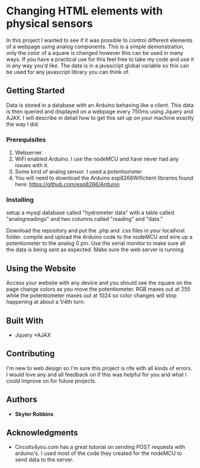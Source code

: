 # Changing HTML elements with physical sensors

In this project I wanted to see if it was possible to control different elements of a webpage using analog components.
This is a simple demonstration, only the color of a square is changed however this can be used in many ways. If you 
have a practical use for this feel free to take my code and use it in any way you'd like. The data is in a javascript global variable
so this can be used for any javascript library you can think of. 

## Getting Started

Data is stored in a database with an Arduino behaving like a client. This data is then queried and displayed on a webpage every 750ms
using Jquery and AJAX. I will describe in detail how to get this set up on your machine exactly the way I did. 

### Prerequisites
1. Webserver
2. WiFi enabled Arduino. I use the nodeMCU and have never had any issues with it.
3. Some kind of analog sensor. I used a potentiometer
4. You will need to download the Arduino esp8266Wificlient libraries found here: https://github.com/esp8266/Arduino

### Installing

setup a mysql database called "hydrometer data" with a table called "analogreadings" and two columns called "reading" and "data."

Download the repository and put the .php and .css files in your localhost folder. compile and upload the Arduino code to the nodeMCU
and wire up a potentiometer to the analog 0 pin. Use the serial monitor to make sure all the data is being sent as expected.
Make sure the web server is running

## Using the Website
Access your website with any device and you should see the square on the page change colors as you move the potentiometer.
RGB maxes out at 255 while the potentiometer maxes out at 1024 so color changes will stop happening at about a 1/4th turn.

## Built With

* Jquery
*AJAX


## Contributing
I'm new to web design so I'm sure this project is rife with all kinds of errors. I would love any and all feedback on if this was helpful
for you and what I could improve on for future projects.

## Authors

* **Skyler Robbins**


## Acknowledgments
* Circuits4you.com has a great tutorial on sending POST requests with arduino's. I used most of the code they created for the nodeMCU
 to send data to the server. 


